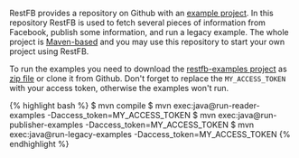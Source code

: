 RestFB provides a repository on Github with an <a href="https://github.com/restfb/restfb-examples" target="_blank">example project</a>. In this repository RestFB is used to fetch several pieces of information from Facebook, publish some information, and run a legacy example. The whole project is <a href="https://maven.apache.org/" target="_blank">Maven-based</a> and you may use this repository to start your own project using RestFB.

To run the examples you need to download the <a href="https://github.com/restfb/restfb-examples" target="_blank">restfb-examples project</a> as <a href="https://github.com/restfb/restfb-examples/archive/master.zip">zip file</a> or clone it from Github. Don't forget to replace the `MY_ACCESS_TOKEN` with your access token, otherwise the examples won't run.

{% highlight bash %}
$ mvn compile
$ mvn exec:java@run-reader-examples -Daccess_token=MY_ACCESS_TOKEN
$ mvn exec:java@run-publisher-examples -Daccess_token=MY_ACCESS_TOKEN
$ mvn exec:java@run-legacy-examples -Daccess_token=MY_ACCESS_TOKEN
{% endhighlight %}